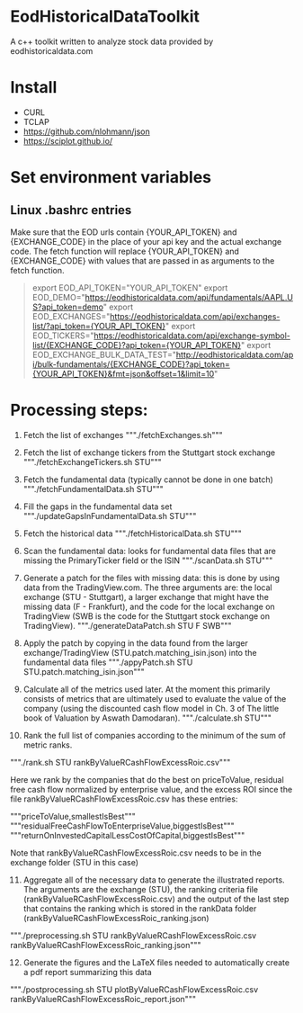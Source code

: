 # EodHistoricalDataToolkit
A c++ toolkit written to analyze stock data provided by eodhistoricaldata.com

# Install

- CURL
- TCLAP
- https://github.com/nlohmann/json
- https://sciplot.github.io/


# Set environment variables 

## Linux .bashrc entries

Make sure that the EOD urls contain {YOUR_API_TOKEN} and {EXCHANGE_CODE} in the place of your api key and the actual exchange code. The fetch function will replace {YOUR_API_TOKEN} and {EXCHANGE_CODE} with values that are passed in as arguments to the fetch function.

> export EOD_API_TOKEN="YOUR_API_TOKEN"
> export EOD_DEMO="https://eodhistoricaldata.com/api/fundamentals/AAPL.US?api_token=demo"
> export EOD_EXCHANGES="https://eodhistoricaldata.com/api/exchanges-list/?api_token={YOUR_API_TOKEN}"
> export EOD_TICKERS="https://eodhistoricaldata.com/api/exchange-symbol-list/{EXCHANGE_CODE}?api_token={YOUR_API_TOKEN}"
> export EOD_EXCHANGE_BULK_DATA_TEST="http://eodhistoricaldata.com/api/bulk-fundamentals/{EXCHANGE_CODE}?api_token={YOUR_API_TOKEN}&fmt=json&offset=1&limit=10"

# Processing steps:

1. Fetch the list of exchanges
"""./fetchExchanges.sh"""

2. Fetch the list of exchange tickers from the Stuttgart stock exchange
"""./fetchExchangeTickers.sh STU"""

3. Fetch the fundamental data (typically cannot be done in one batch)
"""./fetchFundamentalData.sh STU"""

4. Fill the gaps in the fundamental data set
"""./updateGapsInFundamentalData.sh STU"""

5. Fetch the historical data
"""./fetchHistoricalData.sh STU"""

6. Scan the fundamental data: looks for fundamental data files that are missing the PrimaryTicker field or the ISIN
"""./scanData.sh STU"""

7. Generate a patch for the files with missing data: this is done by using data from the TradingView.com. The three arguments are: the local exchange (STU - Stuttgart), a larger exchange that might have the missing data (F - Frankfurt), and the code for the local exchange on TradingView (SWB is the code for the Stuttgart stock exchange on TradingView).
"""./generateDataPatch.sh STU F SWB"""

8. Apply the patch by copying in the data found from the larger exchange/TradingView (STU.patch.matching_isin.json) into the fundamental data files
"""./appyPatch.sh STU STU.patch.matching_isin.json"""

9. Calculate all of the metrics used later. At the moment this primarily consists of metrics that are ultimately used to evaluate the value of the company (using the discounted cash flow model in Ch. 3 of The little book of Valuation by Aswath Damodaran). 
"""./calculate.sh STU"""

10. Rank the full list of companies according to the minimum of the sum of metric ranks. 

"""./rank.sh STU rankByValueRCashFlowExcessRoic.csv"""

Here we rank by the companies that do the best on priceToValue, residual free cash flow normalized by enterprise value, and the excess ROI since the file rankByValueRCashFlowExcessRoic.csv has these entries:

"""priceToValue,smallestIsBest"""
"""residualFreeCashFlowToEnterpriseValue,biggestIsBest"""
"""returnOnInvestedCapitalLessCostOfCapital,biggestIsBest"""

Note that rankByValueRCashFlowExcessRoic.csv needs to be in the exchange folder (STU in this case)

11. Aggregate all of the necessary data to generate the illustrated reports. The arguments are the exchange (STU), the ranking criteria file (rankByValueRCashFlowExcessRoic.csv) and the output of the last step that contains the ranking which is stored in the rankData folder (rankByValueRCashFlowExcessRoic_ranking.json)

"""./preprocessing.sh STU rankByValueRCashFlowExcessRoic.csv rankByValueRCashFlowExcessRoic_ranking.json""" 

12. Generate the figures and the LaTeX files needed to automatically create a pdf report summarizing this data

"""./postprocessing.sh STU plotByValueRCashFlowExcessRoic.csv rankByValueRCashFlowExcessRoic_report.json"""

